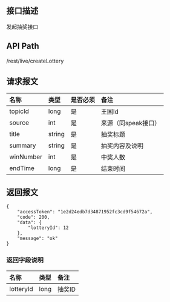 ## 接口描述
发起抽奖接口

## API Path
/rest/live/createLottery

## 请求报文
|名称|类型|是否必须|备注|
|:-|:-|:-|:-|
|topicId|long|是|王国Id|
|source|int|是|来源（同speak接口）|
|title|string|是|抽奖标题|
|summary|string|是|抽奖内容及说明|
|winNumber|int|是|中奖人数|
|endTime|long|是|结束时间|

## 返回报文
	{
		"accessToken": "1e2d24edb7d34871952fc3cd9f54672a",
		"code": 200,
		"data": {
	    	"lotteryId": 12
		},
		"message": "ok"
	}
	
### 返回字段说明
|名称|类型|备注|
|:-|:-|:-|
|lotteryId|long|抽奖ID|
